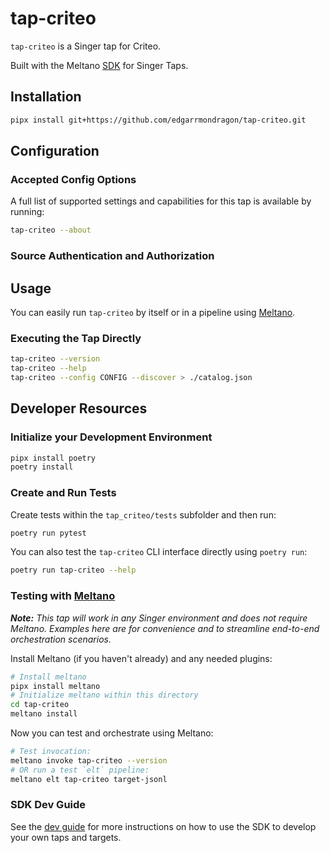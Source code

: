 # tap-criteo

`tap-criteo` is a Singer tap for Criteo.

Built with the Meltano [SDK](https://gitlab.com/meltano/sdk) for Singer Taps.

## Installation

```bash
pipx install git+https://github.com/edgarrmondragon/tap-criteo.git
```

## Configuration

### Accepted Config Options

A full list of supported settings and capabilities for this tap is available by running:

```bash
tap-criteo --about
```

### Source Authentication and Authorization



## Usage

You can easily run `tap-criteo` by itself or in a pipeline using [Meltano](www.meltano.com).

### Executing the Tap Directly

```bash
tap-criteo --version
tap-criteo --help
tap-criteo --config CONFIG --discover > ./catalog.json
```

## Developer Resources

### Initialize your Development Environment

```bash
pipx install poetry
poetry install
```

### Create and Run Tests

Create tests within the `tap_criteo/tests` subfolder and
  then run:

```bash
poetry run pytest
```

You can also test the `tap-criteo` CLI interface directly using `poetry run`:

```bash
poetry run tap-criteo --help
```

### Testing with [Meltano](https://www.meltano.com)

_**Note:** This tap will work in any Singer environment and does not require Meltano.
Examples here are for convenience and to streamline end-to-end orchestration scenarios._

Install Meltano (if you haven't already) and any needed plugins:

```bash
# Install meltano
pipx install meltano
# Initialize meltano within this directory
cd tap-criteo
meltano install
```

Now you can test and orchestrate using Meltano:

```bash
# Test invocation:
meltano invoke tap-criteo --version
# OR run a test `elt` pipeline:
meltano elt tap-criteo target-jsonl
```

### SDK Dev Guide

See the [dev guide](https://sdk.meltano.com/en/latest/dev_guide.html) for more instructions on how to use the SDK to
develop your own taps and targets.
